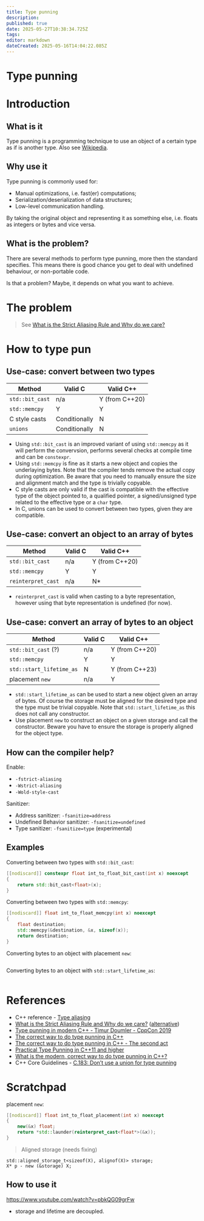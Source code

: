 ```yaml
---
title: Type punning
description: 
published: true
date: 2025-05-27T10:38:34.725Z
tags: 
editor: markdown
dateCreated: 2025-05-16T14:04:22.085Z
---
```


# Type punning


# Introduction

## What is it

Type punning is a programming technique to use an object of a certain type as if is another type. Also see [Wikipedia](https://en.wikipedia.org/wiki/Type_punning).

## Why use it

Type punning is commonly used for:
* Manual optimizations, i.e. fast(er) computations;
* Serialization/deserialization of data structures;
* Low-level communication handling.

By taking the original object and representing it as something else, i.e. floats as integers or bytes and vice versa.

## What is the problem?

There are several methods to perform type punning, more then the standard specifies. This means there is good chance you get to deal with undefined behaviour, or non-portable code.

Is that a problem? Maybe, it depends on what you want to achieve.

# The problem

> See [What is the Strict Aliasing Rule and Why do we care?](https://gist.github.com/shafik/848ae25ee209f698763cffee272a58f8)


# How to type pun

## Use-case: convert between two types

Method | Valid C | Valid C++
| --- | --- | --- |
| `std::bit_cast` | n/a | Y (from C++20) |
| `std::memcpy` | Y | Y |
| C style casts | Conditionally | N |
| `unions` | Conditionally | N |

* Using `std::bit_cast` is an improved variant of using `std::memcpy` as it will perform the convervsion, performs several checks at compile time and can be `constexpr`.
* Using `std::memcpy` is fine as it starts a new object and copies the underlaying bytes. Note that the compiler tends remove the actual copy during optimization. Be aware that you need to manually ensure the size and alignment match and the type is trivially copyable.
* C style casts are only valid if the cast is compatible with the effective type of the object pointed to, a qualified pointer, a signed/unsigned type related to the effective type or a `char` type.
* In C, unions can be used to convert between two types, given they are compatible.

## Use-case: convert an object to an array of bytes

Method | Valid C | Valid C++
| --- | --- | --- |
| `std::bit_cast` | n/a | Y (from C++20) |
| `std::memcpy` | Y | Y |
| `reinterpret_cast` | n/a | N* |

* `reinterpret_cast` is valid when casting to a byte representation, however using that byte representation is undefined (for now).

## Use-case: convert an array of bytes to an object

Method | Valid C | Valid C++
| --- | --- | --- |
| `std::bit_cast` (?) | n/a | Y (from C++20) |
| `std::memcpy` | Y | Y |
| `std::start_lifetime_as` | N | Y (from C++23)
| placement `new` | n/a | Y |

* `std::start_lifetime_as` can be used to start a new object given an array of bytes. Of course the storage must be aligned for the desired type and the type must be trivial copyable. Note that `std::start_lifetime_as` this does not call any constructor.
* Use placement `new` to construct an object on a given storage and call the constructor. Beware you have to ensure the storage is properly aligned for the object type.

## How can the compiler help?

Enable:
* `-fstrict-aliasing`
* `-Wstrict-aliasing`
* `-Wold-style-cast`

Sanitizer:
* Address sanitizer: `-fsanitize=address`
* Undefined Behavior sanitizer: `-fsanitize=undefined`
* Type sanitizer: `-fsanitize=type` (experimental)

## Examples

Converting between two types with `std::bit_cast`:
```C++
[[nodiscard]] constexpr float int_to_float_bit_cast(int x) noexcept
{
    return std::bit_cast<float>(x);
}
```

Converting between two types with `std::memcpy`:
```C++
[[nodiscard]] float int_to_float_memcpy(int x) noexcept
{
    float destination;
    std::memcpy(&destination, &x, sizeof(x));
    return destination;
}
```

Converting bytes to an object with placement `new`:
```C++ 
```

Converting bytes to an object with `std::start_lifetime_as`:
```C++

```

# References

* C++ reference - [Type aliasing](https://en.cppreference.com/w/cpp/language/reinterpret_cast#Type_aliasing)
* [What is the Strict Aliasing Rule and Why do we care?](https://gist.github.com/shafik/848ae25ee209f698763cffee272a58f8) ([alternative](https://accu.org/journals/overload/28/160/anonymous/))
* [Type punning in modern C++ - Timur Doumler - CppCon 2019](https://www.youtube.com/watch?v=_qzMpk-22cc)
* [The correct way to do type punning in C++](https://andreasfertig.com/blog/2025/03/the-correct-way-to-do-type-punning-in-cpp/)
* [The correct way to do type punning in C++ - The second act](https://andreasfertig.com/blog/2025/04/the-correct-way-to-do-type-punning-in-cpp-the-second-act/)
* [Practical Type Punning in C++11 and higher](https://blog.hiebl.cc/posts/practical-type-punning-in-cpp/)
* [What is the modern, correct way to do type punning in C++?](https://stackoverflow.com/questions/67636231/what-is-the-modern-correct-way-to-do-type-punning-in-c)
* C++ Core Guidelines - [C.183: Don’t use a union for type punning](https://isocpp.github.io/CppCoreGuidelines/CppCoreGuidelines#Ru-pun)

# Scratchpad


placement `new`:
```C++
[[nodiscard]] float int_to_float_placement(int x) noexcept
{
    new(&x) float;
    return *std::launder(reinterpret_cast<float*>(&x));
}
```

> Aligned storage (needs fixing)
```
std::aligned_storage_t<sizeof(X), alignof(X)> storage;
X* p - new (&storage) X;
```


## How to use it


https://www.youtube.com/watch?v=pbkQG09grFw
* storage and lifetime are decoupled.

 
 

